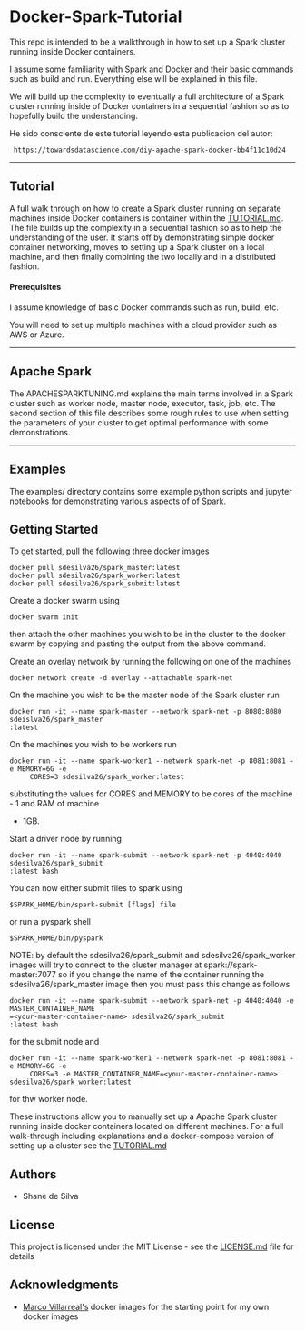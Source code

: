 # Docker-Spark-Tutorial
This repo is intended to be a walkthrough in how to set up a Spark cluster running inside Docker containers. 

I assume some familiarity with Spark and Docker and their basic commands such as build and run. Everything else will be explained in this file.

We will build up the complexity to eventually a full architecture of a Spark cluster running inside of Docker containers in a 
sequential fashion so as to hopefully build the understanding. 

He sido consciente de este tutorial leyendo esta publicacion del autor:

     https://towardsdatascience.com/diy-apache-spark-docker-bb4f11c10d24

***
## Tutorial
A full walk through on how to create a Spark cluster running on separate machines inside Docker
containers is container within the [TUTORIAL.md](TUTORIAL.md). The file builds up the complexity
in a sequential fashion so as to help the understanding of the user. It starts off by
demonstrating simple docker container networking, moves to setting up a Spark cluster on a
local machine, and then finally combining the two locally and in a distributed fashion.

#### Prerequisites

I assume knowledge of basic Docker commands such as run, build, etc.

You will need to set up multiple machines with a cloud provider such as AWS or Azure.

***
## Apache Spark
The APACHESPARKTUNING.md explains the main terms involved in a Spark cluster such as worker node, master node, executor,
task, job, etc. The second section of this file describes some rough rules to use when setting the
parameters of your cluster to get optimal performance with some demonstrations.
***
## Examples
The examples/ directory contains some example python scripts and jupyter notebooks for demonstrating various aspects of 
of Spark.

## Getting Started

To get started, pull the following three docker images
```
docker pull sdesilva26/spark_master:latest
docker pull sdesilva26/spark_worker:latest
docker pull sdesilva26/spark_submit:latest
```
Create a docker swarm using
``` 
docker swarm init
```
then attach the other machines you wish to be in the cluster to the docker swarm by copying and
pasting the output from the above command.

Create an overlay network by running the following on one of the machines
``` 
docker network create -d overlay --attachable spark-net
```
On the machine you wish to be the master node of the Spark cluster run
``` 
docker run -it --name spark-master --network spark-net -p 8080:8080 sdeislva26/spark_master
:latest
```
On the machines you wish to be workers run
``` 
docker run -it --name spark-worker1 --network spark-net -p 8081:8081 -e MEMORY=6G -e
     CORES=3 sdesilva26/spark_worker:latest
```
substituting the values for CORES and MEMORY to be cores of the machine - 1 and RAM of machine
- 1GB.

Start a driver node by running
``` 
docker run -it --name spark-submit --network spark-net -p 4040:4040 sdesilva26/spark_submit
:latest bash
```

You can now either submit files to spark using 
``` 
$SPARK_HOME/bin/spark-submit [flags] file 
```

or run a pyspark shell
``` 
$SPARK_HOME/bin/pyspark
```
NOTE: by default the sdesilva26/spark_submit and sdesilva26/spark_worker images will try to
 connect to the cluster manager at spark://spark-master:7077 so if you change the name of the
  container running the sdesilva26/spark_master image then you must pass this change as follows

``` 
docker run -it --name spark-submit --network spark-net -p 4040:4040 -e MASTER_CONTAINER_NAME
=<your-master-container-name> sdesilva26/spark_submit
:latest bash
```

for the submit node and

``` 
docker run -it --name spark-worker1 --network spark-net -p 8081:8081 -e MEMORY=6G -e
     CORES=3 -e MASTER_CONTAINER_NAME=<your-master-container-name> sdesilva26/spark_worker:latest
```
for thw worker node.

These instructions allow you to manually set up a Apache Spark cluster running inside docker
 containers located on different machines. For a full walk-through including explanations and
  a docker-compose version of setting up a cluster see the [TUTORIAL.md](TUTORIAL.md)


## Authors

* Shane de Silva

## License

This project is licensed under the MIT License - see the [LICENSE.md](LICENSE.md) file for details

## Acknowledgments

* [Marco Villarreal's](https://github.com/mvillarrealb/) docker images for the starting point for my own docker images 
